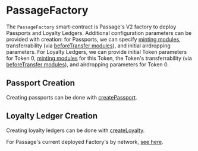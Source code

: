 # PassageFactory

The `PassageFactory` smart-contract is Passage's V2 factory to deploy Passports and Loyalty Ledgers. Additional configuration parameters can be provided with creation: for Passports, we can specify [minting modules](../Modules/Minting/README.md), transferrability (via [beforeTransfer modules](../Modules/BeforeTransfers/README.md)), and initial airdropping parameters. For Loyalty Ledgers, we can provide initial Token parameters for Token 0, [minting modules](../Modules/Minting/README.md) for this Token, the Token's transferrability (via [beforeTransfer modules](../Modules/BeforeTransfers/README.md)), and airdropping parameters for Token 0.

## Passport Creation

Creating passports can be done with [createPassport](../Factory/v0.md#createpassport).

## Loyalty Ledger Creation

Creating loyalty ledgers can be done with [createLoyalty](../Factory/v0.md#createLoyalty).



For Passage's current deployed Factory's by network, [see here](../DeployedContracts.md#factory). 
